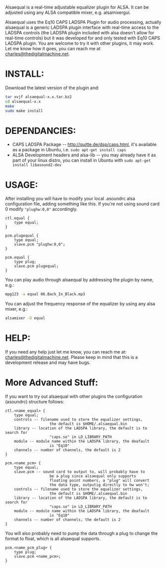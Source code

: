 Alsaequal is a real-time adjustable equalizer plugin for ALSA. It can
be adjusted using any ALSA compatible mixer, e.g. alsamixergui.

Alsaequal uses the Eq10 CAPS LADSPA Plugin for audio processing, actually
alsaequal is a generic LADSPA plugin interface with real-time access to
the LADSPA controls (the LADSPA plugin included with alsa doesn't allow
for real-time controls) but it was developed for and only tested with
Eq10 CAPS LADSPA plugin. You are welcome to try it with other plugins, it
may work. Let me know how it goes, you can reach me at
<charles@thedigitalmachine.net>.

# INSTALL:
Download the latest version of the plugin and:

``` bash
tar xvjf alsaequal-x.x.tar.bz2
cd alsaequal-x.x
make
sudo make install
```

# DEPENDANCIES:
- CAPS LADSPA Package -- <http://quitte.de/dsp/caps.html>, it's
available as a package in Ubuntu, i.e. `sudo apt-get install caps`
- ALSA Development headers and alsa-lib -- you may already have it
as part of your linux distro, you can install in Ubuntu with
`sudo apt-get install libasound2-dev`


# USAGE:
After installing you will have to modify your local .asoundrc alsa
configuration file, adding something like this. If you're not using
sound card 0 modify `"plughw:0,0"` accordingly.

``` info
ctl.equal {
	type equal;
}

pcm.plugequal {
    type equal;
	slave.pcm "plughw:0,0";
}

pcm.equal {
    type plug;
    slave.pcm plugequal;
}
```

You can play audio through alsaequal by addressing the plugin by name, e.g.:
``` bash
mpg123 -a equal 06.Back_In_Black.mp3
```

You can adjust the frequency response of the equalizer by using any alsa
mixer, e.g.:
``` bash
alsamixer -D equal
```

# HELP:
If you need any help just let me know, you can reach me at:
<charles@thedigitalmachine.net>. Please keep in mind that this is
a development release and may have bugs.

# More Advanced Stuff:
If you want to try out alsaequal with other plugins the configuration
(asoundrc) structure follows:

``` info
ctl.<name_equal> {
	type equal;
	controls -- filename used to store the equalizer settings,
					the default is $HOME/.alsaequal.bin
	library -- location of the LADSPA library, the default is to search for
					"caps.so" in LD_LIBRARY_PATH
	module -- module name within the LADSPA library, the deafault
					is "Eq10"
	channels -- number of channels, the default is 2
}

pcm.<name_pcm> {
	type equal;
	slave.pcm -- sound card to output to, will probably have to
					be a plug since alsaequal only supports
					floating point numbers, a "plug" will convert
					the data type, outputig directly to hw won't;
	controls -- filename used to store the equalizer settings,
					the default is $HOME/.alsaequal.bin
	library -- location of the LADSPA library, the default is to search for
					"caps.so" in LD_LIBRARY_PATH
	module -- module name within the LADSPA library, the deafault
					is "Eq10"
	channels -- number of channels, the default is 2
}
```

You will also probably need to pump the data through a plug to change
the format to float, which is all alsaequal supports.

``` info
pcm.<name_pcm_plug> {
    type plug;
    slave.pcm <name_pcm>;
}
```

